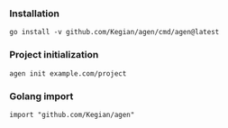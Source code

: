 ### Installation
```
go install -v github.com/Kegian/agen/cmd/agen@latest
```

### Project initialization
```
agen init example.com/project
```

### Golang import
```
import "github.com/Kegian/agen"
```
